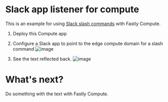 # Slack app listener for compute

This is an example for using [Slack slash commands](https://api.slack.com/interactivity/slash-commands)  with Fastly Compute.


1. Deploy this Compute app
2. Configure a Slack app to point to the edge compute domain for a slash command ![image](https://github.com/BrooksCunningham/Fastly-Training-Demos/assets/22921241/aa806dfc-c863-48e4-ae13-fd5a0a3996cf)

3. See the text reflected back. ![image](https://github.com/BrooksCunningham/Fastly-Training-Demos/assets/22921241/82d4bb1a-6f18-4136-b289-8f04bc30f1ae)



# What's next?

Do something with the text with Fastly Compute.
